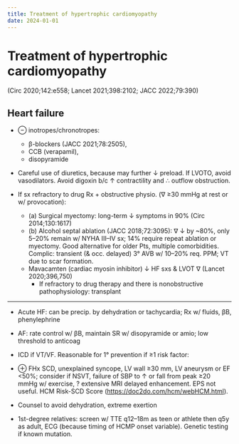 ```yaml
---
title: Treatment of hypertrophic cardiomyopathy
date: 2024-01-01
---
```


# Treatment of hypertrophic cardiomyopathy

(Circ 2020;142:e558; Lancet 2021;398:2102; JACC 2022;79:390)

## Heart failure

- ⊖ inotropes/chronotropes:
  - β-blockers (JACC 2021;78:2505),
  - CCB (verapamil),
  - disopyramide
- Careful use of diuretics, because may further ↓ preload. If LVOTO, avoid vasodilators. Avoid digoxin b/c ↑ contractility and ∴ outflow obstruction.

- If sx refractory to drug Rx + obstructive physio. (∇ ≥30 mmHg at rest or w/ provocation):

  - (a) Surgical myectomy: long-term ↓ symptoms in 90% (Circ 2014;130:1617)
  - (b) Alcohol septal ablation (JACC 2018;72:3095): ∇ ↓ by ~80%, only 5–20% remain w/ NYHA III–IV sx; 14% require repeat ablation or myectomy. Good alternative for older Pts, multiple comorbidities. Complic: transient (& occ. delayed) 3° AVB w/ 10–20% req. PPM; VT due to scar formation.
  - Mavacamten (cardiac myosin inhibitor) ↓ HF sxs & LVOT ∇ (Lancet 2020;396,750)
    - If refractory to drug therapy and there is nonobstructive pathophysiology: transplant

---

- Acute HF: can be precip. by dehydration or tachycardia; Rx w/ fluids, βB, phenylephrine
- AF: rate control w/ βB, maintain SR w/ disopyramide or amio; low threshold to anticoag

- ICD if VT/VF. Reasonable for 1° prevention if ≥1 risk factor:
- ⊕ FHx SCD, unexplained syncope, LV wall ≥30 mm, LV aneurysm or EF <50%; consider if NSVT, failure of SBP to ↑ or fall from peak ≥20 mmHg w/ exercise, ? extensive MRI delayed enhancement. EPS not useful. HCM Risk-SCD Score (<https://doc2do.com/hcm/webHCM.html>).
- Counsel to avoid dehydration, extreme exertion
- 1st-degree relatives: screen w/ TTE q12–18m as teen or athlete then q5y as adult, ECG (because timing of HCMP onset variable). Genetic testing if known mutation.
